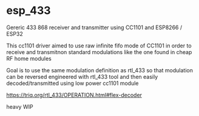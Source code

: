 # esp_433

Gereric 433 868 receiver and transmitter using CC1101 and ESP8266 / ESP32

This cc1101 driver aimed to use raw infinite fifo mode of CC1101 in order to receive and transmitnon standard modulations like the one found in cheap RF home modules

Goal is to use the same modulation definition as rtl_433 so that modulation can be reversed engineered with rtl_433 tool
and then easily decoded/transmitted using low power cc1101 module

https://triq.org/rtl_433/OPERATION.html#flex-decoder

heavy WIP

